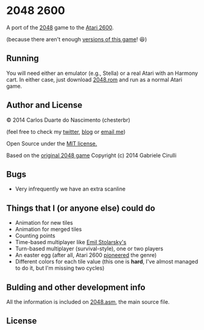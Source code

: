 2048 2600
=========

A port of the [2048][1] game to the [Atari 2600][4].

(because there aren't enough [versions of this game](http://phenomist.wordpress.com/2048-variants/)! :laughing:)

## Running

You will need either an emulator (e.g., Stella) or a real Atari with an Harmony cart. In either case, just download [2048.rom](2) and run as a normal Atari game.

## Author and License

© 2014 Carlos Duarte do Nascimento (chesterbr)

(feel free to check my [twitter][7], [blog][8] or [email me][10])

Open Source under the [MIT license.](9)

Based on the [original 2048 game][1] Copyright (c) 2014 Gabriele Cirulli

## Bugs
- Very infrequently we have an extra scanline

## Things that I (or anyone else) could do

- Animation for new tiles
- Animation for merged tiles
- Counting points
- Time-based multiplayer like [Emil Stolarsky's][6]
- Turn-based multiplayer (survival-style), one or two players
- An easter egg (after all, Atari 2600 [pioneered][5] the genre)
- Different colors for each tile value (this one is **hard**, I've almost
managed to do it, but I'm missing two cycles)

## Bulding and other development info

All the information is included on [2048.asm](3), the main source file.

## License

[1]: https://github.com/gabrielecirulli/2048
[2]: https://github.com/chesterbr/2048-2600/blob/master/2048.bin?raw=true
[3]: https://github.com/chesterbr/2048-2600/blob/master/2048.asm
[4]: http://atariage.com/2600/history.html
[5]: https://www.youtube.com/watch?v=Pw02kibMs3E
[6]: http://emils.github.io/2048-multiplayer/
[7]: http://twitter.com/chesterbr
[8]: http://chester.me
[9]: https://github.com/gabrielecirulli/2048/blob/master/LICENSE.txt
[10]: mailto:cd@pobox.com?subject=2048+2600
